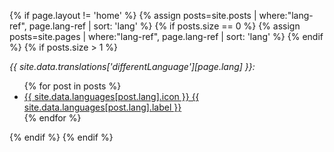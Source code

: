 {% if page.layout != 'home' %}
    {% assign posts=site.posts | where:"lang-ref", page.lang-ref | sort: 'lang' %}
    {% if posts.size == 0 %}
        {% assign posts=site.pages | where:"lang-ref", page.lang-ref | sort: 'lang' %}
    {% endif %}
    {% if posts.size > 1 %}
    <footer class="lang-options">
        <em>{{ site.data.translations['differentLanguage'][page.lang] }}:</em>
        <ul>
        {% for post in posts %}
        <li>
            <a href="{{ site.base-url }}{{ post.url }}" class="{{ post.lang }}" title="{{ site.data.translations['viewIn'][post.lang] }} {{ post.lang }}">
                {{ site.data.languages[post.lang].icon }} {{ site.data.languages[post.lang].label }}
            </a>
        </li>
        {% endfor %}
        </ul>
    </footer>
    {% endif %}
{% endif %}